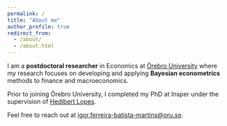 ```yaml
---
permalink: /
title: "About me"
author_profile: true
redirect_from: 
  - /about/
  - /about.html
---
```


I am a **postdoctoral researcher** in Economics at [Örebro University](https://www.oru.se/) where my research focuses on developing and applying **Bayesian econometrics** methods to finance and macroeconomics. 

Prior to joining Örebro University, I completed my PhD at Insper under the supervision of [Hedibert Lopes](https://hedibert.org/). 

Feel free to reach out at igor.ferreira-batista-martins@oru.se.
